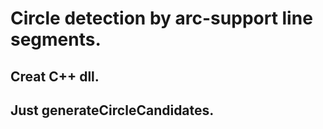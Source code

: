 # Circle detection by arc-support line segments.
## Creat C++ dll.
## Just generateCircleCandidates.
